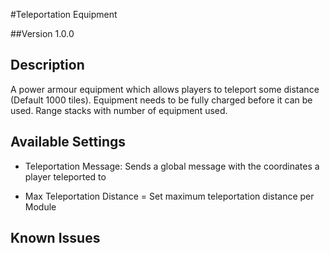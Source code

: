 #Teleportation Equipment

##Version
1.0.0

## Description
A power armour equipment which allows players to teleport some distance (Default 1000 tiles). Equipment needs to be fully charged before it can be used. Range stacks with number of equipment used.

## Available Settings
- Teleportation Message: Sends a global message with the coordinates a player teleported to

- Max Teleportation Distance = Set maximum teleportation distance per Module

## Known Issues

